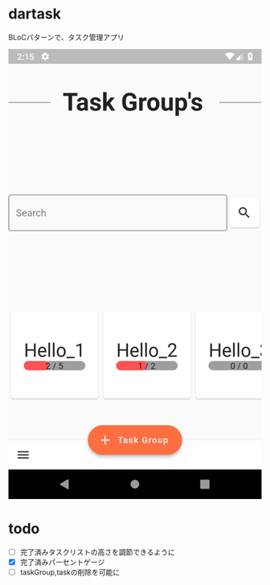 # dartask

BLoCパターンで、タスク管理アプリ

![sample](https://github.com/suinua/dartask/blob/master/sample.png)


# todo

- [ ] 完了済みタスクリストの高さを調節できるように
- [x] 完了済みパーセントゲージ
- [ ] taskGroup,taskの削除を可能に